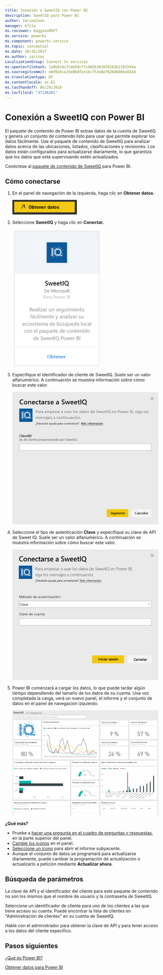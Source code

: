 ```yaml
---
title: Conexión a SweetIQ con Power BI
description: SweetIQ para Power BI
author: SarinaJoan
manager: kfile
ms.reviewer: maggiesMSFT
ms.service: powerbi
ms.component: powerbi-service
ms.topic: conceptual
ms.date: 10/16/2017
ms.author: sarinas
LocalizationGroup: Connect to services
ms.openlocfilehash: 1a9b9c8c7cde59cf7cd05b383070183b219159da
ms.sourcegitcommit: e8d924ca25e060f2e1bc753e8e762b88066a0344
ms.translationtype: HT
ms.contentlocale: es-ES
ms.lasthandoff: 06/29/2018
ms.locfileid: "37136281"
---
```

# <a name="connect-to-sweetiq-with-power-bi"></a>Conexión a SweetIQ con Power BI
El paquete de contenido de Power BI extrae datos de la cuenta de SweetIQ y genera un conjunto de contenido listo para usar que permite explorar los datos fácilmente. Use el paquete de contenido de SweetIQ para analizar datos acerca de las ubicaciones, listados, clasificaciones y revisiones. Los datos están configurados para actualizarse diariamente, lo que garantiza que los datos que está supervisando estén actualizados.

Conéctese al [paquete de contenido de SweetIQ](https://app.powerbi.com/groups/me/getdata/services/sweetiq) para Power BI.

## <a name="how-to-connect"></a>Cómo conectarse
1. En el panel de navegación de la izquierda, haga clic en **Obtener datos.**
   
    ![](media/service-connect-to-sweetiq/getdata.png)
2. Seleccione **SweetIQ** y haga clic en **Conectar.**
   
    ![](media/service-connect-to-sweetiq/sweetiq.png)
3. Especifique el identificador de cliente de SweetIQ. Suele ser un valor alfanumérico. A continuación se muestra información sobre cómo buscar este valor.
   
    ![](media/service-connect-to-sweetiq/parameter.png)
4. Seleccione el tipo de autenticación **Clave** y especifique su clave de API de Sweet IQ. Suele ser un valor alfanumérico. A continuación se muestra información sobre cómo buscar este valor.
   
    ![](media/service-connect-to-sweetiq/credentials.png)
5. Power BI comenzará a cargar los datos, lo que puede tardar algún tiempo dependiendo del tamaño de los datos de su cuenta. Una vez completada la carga, verá un nuevo panel, el informe y el conjunto de datos en el panel de navegación izquierdo.
   
    ![](media/service-connect-to-sweetiq/dashboard.png)

**¿Qué más?**

* Pruebe a [hacer una pregunta en el cuadro de preguntas y respuestas](power-bi-q-and-a.md), en la parte superior del panel.
* [Cambie los iconos](service-dashboard-edit-tile.md) en el panel.
* [Seleccione un icono](service-dashboard-tiles.md) para abrir el informe subyacente.
* Aunque el conjunto de datos se programará para actualizarse diariamente, puede cambiar la programación de actualización o actualizarlo a petición mediante **Actualizar ahora**.

## <a name="finding-parameters"></a>Búsqueda de parámetros
La clave de API y el identificador del cliente para este paquete de contenido no son los mismos que el nombre de usuario y la contraseña de SweetIQ.

Seleccione un identificador de cliente para uno de los clientes a las que tiene acceso su cuenta. Puede encontrar la lista de clientes en "Administración de clientes" en su cuenta de SweetIQ.

Hable con el administrador para obtener la clave de API y para tener acceso a los datos del cliente específico.

## <a name="next-steps"></a>Pasos siguientes
[¿Qué es Power BI?](power-bi-overview.md)

[Obtener datos para Power BI](service-get-data.md)

